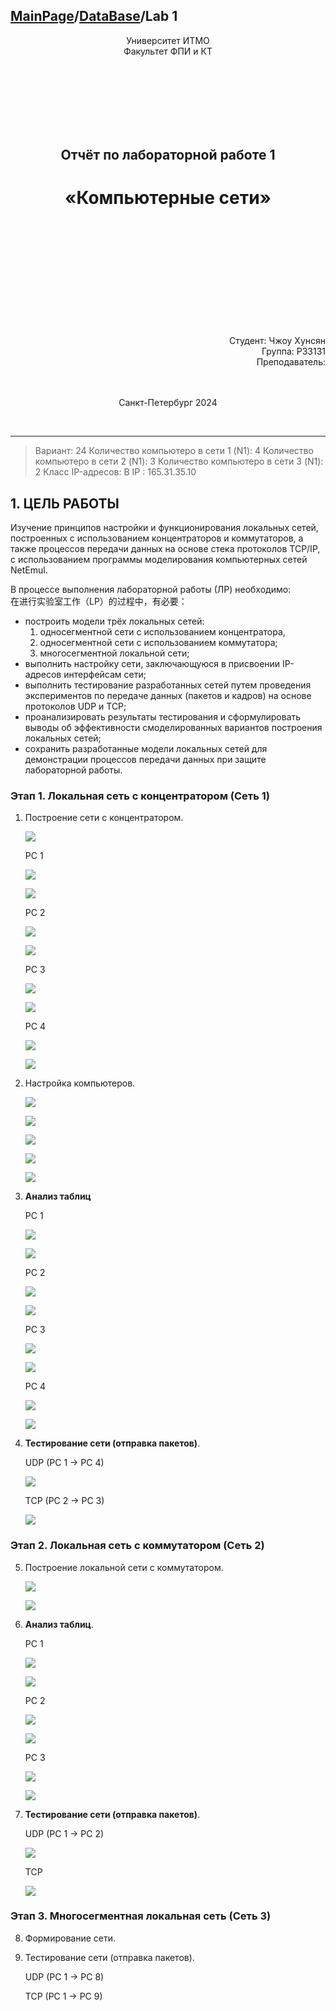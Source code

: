 <head>
  <script src="https://cdn.mathjax.org/mathjax/latest/MathJax.js?config=TeX-AMS-MML_HTMLorMML" type="text/javascript"></script>
  <script type="text/x-mathjax-config">
    MathJax.Hub.Config({
      tex2jax: {
      skipTags: ['script', 'noscript', 'style', 'textarea', 'pre'],
      inlineMath: [['$','$']]
      }
    });
  </script>
</head>

## [MainPage](../../../index.md)/[DataBase](../../README.md)/Lab 1

<center>
<p>Университет ИТМО<br>Факультет ФПИ и КТ</p>
<br><br><br><br><br><br>
<h2>Отчёт по лабораторной работе 1</h2>
<h1>«Компьютерные сети»</h1>
</center>

<br><br><br><br><br><br><br><br><br><br>

<div align="right">Студент: Чжоу Хунсян</div>
<div align="right">Группа: P33131</div>
<div align="right">Преподаватель:</div>

<center>
<br><br>
<p>Санкт-Петербург 2024</p>
<br>
</center>

---

> Вариант: 24
> Количество компьютеро в сети 1 (N1): 4 
> Количество компьютеро в сети 2 (N1): 3 
> Количество компьютеро в сети 3 (N1): 2 
> Класс IP-адресов: В
> IP : 165.31.35.10

## 1. ЦЕЛЬ РАБОТЫ

Изучение принципов настройки и функционирования локальных сетей, построенных с использованием концентраторов и коммутаторов, а также процессов передачи данных на основе стека протоколов TCP/IP, с использованием программы моделирования компьютерных сетей NetEmul.  

В процессе выполнения лабораторной работы (ЛР) необходимо:  
在进行实验室工作（LP）的过程中，有必要：

- построить модели трёх локальных сетей:  
  1) односегментной сети с использованием концентратора,  
  2) односегментной сети с использованием коммутатора;  
  3) многосегментной локальной сети;  
- выполнить настройку сети, заключающуюся в присвоении IP-адресов интерфейсам сети;  
- выполнить тестирование разработанных сетей путем проведения экспериментов по передаче данных (пакетов и кадров) на основе протоколов UDP и TCP;  
- проанализировать результаты тестирования и сформулировать выводы об эффективности смоделированных вариантов построения локальных сетей;  
- сохранить разработанные модели локальных сетей для демонстрации процессов передачи данных при защите лабораторной работы.  

### Этап 1. Локальная сеть с концентратором (Сеть 1) 

1. Построение сети с концентратором.

   ![](./pic/Lab2Report1-1.png)

   PC 1

   ![](./pic/Lab2Report1-2.png)

   ![](./pic/Lab2Report1-3.png)

   PC 2

   ![](./pic/Lab2Report1-4.png)

   ![](./pic/Lab2Report1-5.png)

   PC 3

   ![](./pic/Lab2Report1-6.png)

   ![](./pic/Lab2Report1-7.png)

   PC 4

   ![](./pic/Lab2Report1-8.png)

   ![](./pic/Lab2Report1-9.png)

2. Настройка компьютеров.
   
   ![](./pic/Lab2Report2-1.png)

   ![](./pic/Lab2Report2-2.png)

   ![](./pic/Lab2Report2-3.png)

   ![](./pic/Lab2Report2-4.png)

   ![](./pic/Lab2Report2-5.png)

3. **Анализ таблиц**  

   PC 1

   ![](./pic/Lab2Report3-1.png)

   ![](./pic/Lab2Report3-2.png)

   PC 2

   ![](./pic/Lab2Report3-3.png)

   ![](./pic/Lab2Report3-4.png)

   PC 3

   ![](./pic/Lab2Report3-5.png)

   ![](./pic/Lab2Report3-6.png)

   PC 4

   ![](./pic/Lab2Report3-7.png)

   ![](./pic/Lab2Report3-8.png)

4. **Тестирование сети (отправка пакетов)**.

   UDP (PC 1 -> PC 4)

   ![](./pic/Lab2Report4-1.png)

   TCP (PC 2 -> PC 3)

   ![](./pic/Lab2Report4-2.png)

### Этап 2. Локальная сеть с коммутатором (Сеть 2) 

5. Построение локальной сети с коммутатором. 
   
   ![](./pic/Lab2Report5-1.png)

   ![](./pic/Lab2Report5-2.png)

6. **Анализ таблиц**. 

   PC 1

   ![](./pic/Lab2Report6-1.png)

   ![](./pic/Lab2Report6-2.png)

   PC 2

   ![](./pic/Lab2Report6-3.png)

   ![](./pic/Lab2Report6-4.png)

   PC 3

   ![](./pic/Lab2Report6-5.png)

   ![](./pic/Lab2Report6-6.png)

7. **Тестирование сети (отправка пакетов)**.  

   UDP (PC 1 -> PC 2)

   ![](./pic/Lab2Report7-1.png)

   TCP

   ![](./pic/Lab2Report7-2.png)

### Этап 3. Многосегментная локальная сеть (Сеть 3) 

8. Формирование сети.  

9. Тестирование сети (отправка пакетов).  

   UDP (PC 1 -> PC 8)

   TCP (PC 1 -> PC 9)